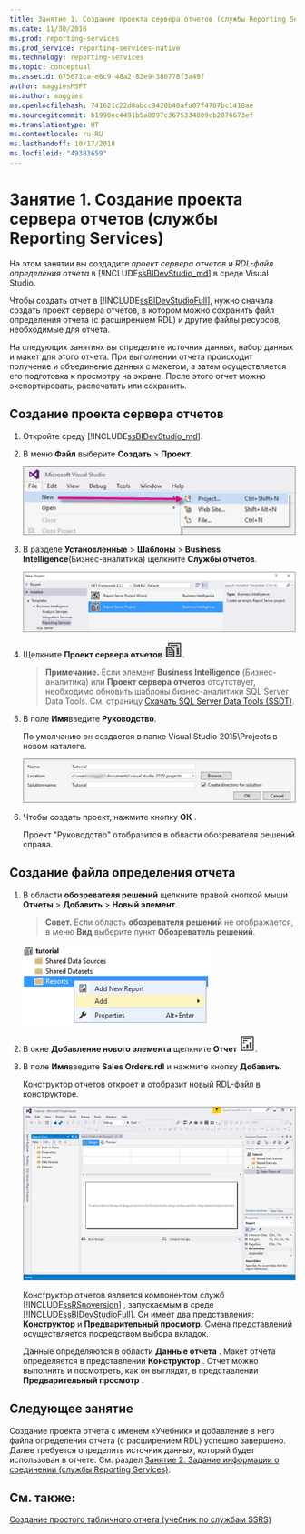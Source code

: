 ```yaml
---
title: Занятие 1. Создание проекта сервера отчетов (службы Reporting Services) | Документы Майкрософт
ms.date: 11/30/2016
ms.prod: reporting-services
ms.prod_service: reporting-services-native
ms.technology: reporting-services
ms.topic: conceptual
ms.assetid: 675671ca-e6c9-48a2-82e9-386778f3a49f
author: maggiesMSFT
ms.author: maggies
ms.openlocfilehash: 741621c22d8abcc9420b40afa07f4707bc1418ae
ms.sourcegitcommit: b1990ec4491b5a8097c3675334009cb2876673ef
ms.translationtype: HT
ms.contentlocale: ru-RU
ms.lasthandoff: 10/17/2018
ms.locfileid: "49383659"
---
```

# <a name="lesson-1-creating-a-report-server-project-reporting-services"></a>Занятие 1. Создание проекта сервера отчетов (службы Reporting Services)

На этом занятии вы создадите *проект сервера отчетов* и *RDL-файл определения отчета* в [!INCLUDE[ssBIDevStudio_md](../includes/ssbidevstudio-md.md)] в среде Visual Studio. 

Чтобы создать отчет в [!INCLUDE[ssBIDevStudioFull](../includes/ssbidevstudiofull-md.md)], нужно сначала создать проект сервера отчетов, в котором можно сохранить файл определения отчета (с расширением RDL) и другие файлы ресурсов, необходимые для отчета. 

На следующих занятиях вы определите источник данных, набор данных и макет для этого отчета. При выполнении отчета происходит получение и объединение данных с макетом, а затем осуществляется его подготовка к просмотру на экране. После этого отчет можно экспортировать, распечатать или сохранить.  
  
  
  
## <a name="to-create-a-report-server-project"></a>Создание проекта сервера отчетов  
  
1.  Откройте среду [!INCLUDE[ssBIDevStudio_md](../includes/ssbidevstudio-md.md)].  
  
2.  В меню **Файл** выберите **Создать** > **Проект**.  

    ![ssrs-ssdt-file-01-new-project](../reporting-services/media/ssrs-ssdt-file-01-new-project.png)
  
3.  В разделе **Установленные** > **Шаблоны** > **Business Intelligence**(Бизнес-аналитика) щелкните **Службы отчетов**.

    ![ssrs-ssdt-01-new-rs-project](../reporting-services/media/ssrs-ssdt-01-new-rs-project.png)

5. Щелкните **Проект сервера отчетов** ![ssrs_ssdt_report_server_project](../reporting-services/media/ssrs-ssdt-report-server-project.png). 

   >**Примечание.** Если элемент **Business Intelligence** (Бизнес-аналитика) или **Проект сервера отчетов** отсутствует, необходимо обновить шаблоны бизнес-аналитики SQL Server Data Tools. См. страницу [Скачать SQL Server Data Tools (SSDT)](../ssdt/download-sql-server-data-tools-ssdt.md).  
  
5.  В поле **Имя**введите **Руководство**.  

    По умолчанию он создается в папке Visual Studio 2015\Projects в новом каталоге.
    
    ![ssrs-ssdt-01-solution-location](../reporting-services/media/ssrs-ssdt-01-solution-location.png)
  
6.  Чтобы создать проект, нажмите кнопку **ОК** .  
  
    Проект "Руководство" отобразится в области обозревателя решений справа.  
  
## <a name="to-create-a-new-report-definition-file"></a>Создание файла определения отчета  
  
1.  В области **обозревателя решений** щелкните правой кнопкой мыши **Отчеты** > **Добавить** > **Новый элемент**. 

    >**Совет.** Если область **обозревателя решений** не отображается, в меню **Вид** выберите пункт **Обозреватель решений**. 

    ![ssrs_ssdt_add_report](../reporting-services/media/ssrs-ssdt-add-report.png)
  
2.  В окне **Добавление нового элемента** щелкните **Отчет** ![ssrs_ssdt_report](../reporting-services/media/ssrs-ssdt-report.png).  
  
3.  В поле **Имя**введите **Sales Orders.rdl** и нажмите кнопку **Добавить**.  
  
    Конструктор отчетов откроет и отобразит новый RDL-файл в конструкторе.  
    
    ![ssrs-ssdt-01-new-report-designer](../reporting-services/media/ssrs-ssdt-01-new-report-designer.png)
  
     Конструктор отчетов является компонентом служб [!INCLUDE[ssRSnoversion](../includes/ssrsnoversion-md.md)] , запускаемым в среде [!INCLUDE[ssBIDevStudioFull](../includes/ssbidevstudiofull-md.md)]. Он имеет два представления: **Конструктор** и **Предварительный просмотр**. Смена представлений осуществляется посредством выбора вкладок.  
  
    Данные определяются в области **Данные отчета** . Макет отчета определяется в представлении **Конструктор** . Отчет можно выполнить и посмотреть, как он выглядит, в представлении **Предварительный просмотр** .  
  
## <a name="next-lesson"></a>Следующее занятие  
Создание проекта отчета с именем «Учебник» и добавление в него файла определения отчета (с расширением RDL) успешно завершено. Далее требуется определить источник данных, который будет использован в отчете. См. раздел [Занятие 2. Задание информации о соединении (службы Reporting Services)](../reporting-services/lesson-2-specifying-connection-information-reporting-services.md).  
  
## <a name="see-also"></a>См. также:  
[Создание простого табличного отчета (учебник по службам SSRS)](../reporting-services/create-a-basic-table-report-ssrs-tutorial.md)  
  

